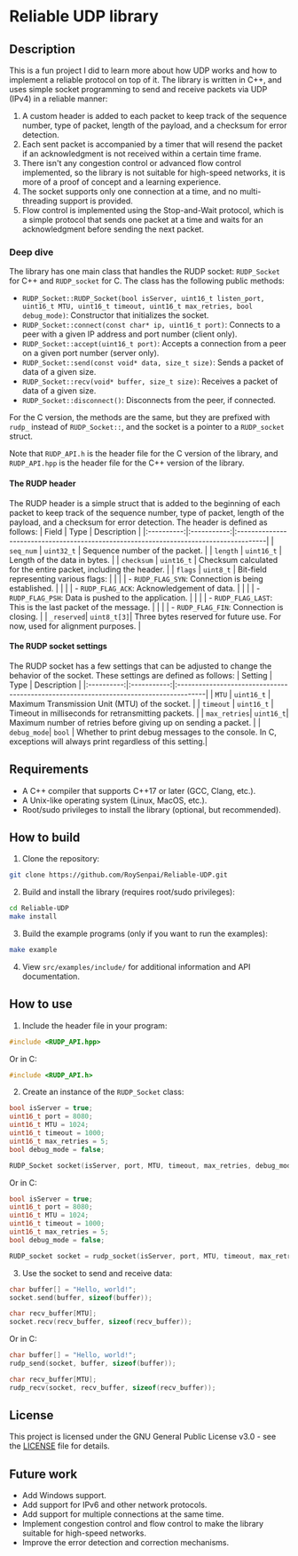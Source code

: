 # Reliable UDP library

## Description
This is a fun project I did to learn more about how UDP works and how to implement a reliable protocol on top of it. The library is written in C++, and uses simple socket programming to send and receive packets via UDP (IPv4) in a reliable manner:
1. A custom header is added to each packet to keep track of the sequence number, type of packet, length of the payload, and a checksum for error detection.
2. Each sent packet is accompanied by a timer that will resend the packet if an acknowledgment is not received within a certain time frame.
3. There isn't any congestion control or advanced flow control implemented, so the library is not suitable for high-speed networks, it is more of a proof of concept and a learning experience.
4. The socket supports only one connection at a time, and no multi-threading support is provided.
5. Flow control is implemented using the Stop-and-Wait protocol, which is a simple protocol that sends one packet at a time and waits for an acknowledgment before sending the next packet.

### Deep dive
The library has one main class that handles the RUDP socket: `RUDP_Socket` for C++ and `RUDP_socket` for C. The class has the following public methods:
- `RUDP_Socket::RUDP_Socket(bool isServer, uint16_t listen_port, uint16_t MTU, uint16_t timeout, uint16_t max_retries, bool debug_mode)`: Constructor that initializes the socket.
- `RUDP_Socket::connect(const char* ip, uint16_t port)`: Connects to a peer with a given IP address and port number (client only).
- `RUDP_Socket::accept(uint16_t port)`: Accepts a connection from a peer on a given port number (server only).
- `RUDP_Socket::send(const void* data, size_t size)`: Sends a packet of data of a given size.
- `RUDP_Socket::recv(void* buffer, size_t size)`: Receives a packet of data of a given size.
- `RUDP_Socket::disconnect()`: Disconnects from the peer, if connected.

For the C version, the methods are the same, but they are prefixed with `rudp_` instead of `RUDP_Socket::`, and the socket is a pointer to a `RUDP_socket` struct.

Note that `RUDP_API.h` is the header file for the C version of the library, and `RUDP_API.hpp` is the header file for the C++ version of the library.


#### The RUDP header
The RUDP header is a simple struct that is added to the beginning of each packet to keep track of the sequence number, type of packet, length of the payload, and a checksum for error detection. The header is defined as follows:
|   Field    |    Type     |                                    Description                                        |
|:----------:|:-----------:|:--------------------------------------------------------------------------------------|
|  `seq_num` |  `uint32_t` | Sequence number of the packet.                                                        |
|  `length`  |  `uint16_t` | Length of the data in bytes.                                                          |
| `checksum` |  `uint16_t` | Checksum calculated for the entire packet, including the header.                      |
|   `flags`  |  `uint8_t`  | Bit-field representing various flags:                                                 |
|            |             | - `RUDP_FLAG_SYN`: Connection is being established.                                   |
|            |             | - `RUDP_FLAG_ACK`: Acknowledgement of data.                                           |
|            |             | - `RUDP_FLAG_PSH`: Data is pushed to the application.                                 |
|            |             | - `RUDP_FLAG_LAST`: This is the last packet of the message.                           |
|            |             | - `RUDP_FLAG_FIN`: Connection is closing.                                             |
| `_reserved`| `uint8_t[3]`| Three bytes reserved for future use. For now, used for alignment purposes.            |


#### The RUDP socket settings
The RUDP socket has a few settings that can be adjusted to change the behavior of the socket. These settings are defined as follows:
|   Setting  |    Type     |                                    Description                                        |
|:----------:|:-----------:|:--------------------------------------------------------------------------------------|
|   `MTU`    |  `uint16_t` | Maximum Transmission Unit (MTU) of the socket.                                                               |
| `timeout`  |  `uint16_t` | Timeout in milliseconds for retransmitting packets.                                                           |
| `max_retries`| `uint16_t`| Maximum number of retries before giving up on sending a packet.                                              |
| `debug_mode`| `bool`     | Whether to print debug messages to the console. In C, exceptions will always print regardless of this setting.|


## Requirements
- A C++ compiler that supports C++17 or later (GCC, Clang, etc.).
- A Unix-like operating system (Linux, MacOS, etc.).
- Root/sudo privileges to install the library (optional, but recommended).

## How to build
1. Clone the repository:
```bash
git clone https://github.com/RoySenpai/Reliable-UDP.git
```

2. Build and install the library (requires root/sudo privileges):
```bash
cd Reliable-UDP
make install
```

3. Build the example programs (only if you want to run the examples):
```bash
make example
```

4. View `src/examples/include/` for additional information and API documentation.


## How to use
1. Include the header file in your program:
```cpp
#include <RUDP_API.hpp>
```

Or in C:
```c
#include <RUDP_API.h>
```

2. Create an instance of the `RUDP_Socket` class:
```cpp
bool isServer = true;
uint16_t port = 8080;
uint16_t MTU = 1024;
uint16_t timeout = 1000;
uint16_t max_retries = 5;
bool debug_mode = false;

RUDP_Socket socket(isServer, port, MTU, timeout, max_retries, debug_mode);
```

Or in C:
```c
bool isServer = true;
uint16_t port = 8080;
uint16_t MTU = 1024;
uint16_t timeout = 1000;
uint16_t max_retries = 5;
bool debug_mode = false;

RUDP_socket socket = rudp_socket(isServer, port, MTU, timeout, max_retries, debug_mode);
```

3. Use the socket to send and receive data:
```cpp
char buffer[] = "Hello, world!";
socket.send(buffer, sizeof(buffer));

char recv_buffer[MTU];
socket.recv(recv_buffer, sizeof(recv_buffer));
```

Or in C:
```c
char buffer[] = "Hello, world!";
rudp_send(socket, buffer, sizeof(buffer));

char recv_buffer[MTU];
rudp_recv(socket, recv_buffer, sizeof(recv_buffer));
```

## License
This project is licensed under the GNU General Public License v3.0 - see the [LICENSE](LICENSE) file for details.

## Future work
- Add Windows support.
- Add support for IPv6 and other network protocols.
- Add support for multiple connections at the same time.
- Implement congestion control and flow control to make the library suitable for high-speed networks.
- Improve the error detection and correction mechanisms.